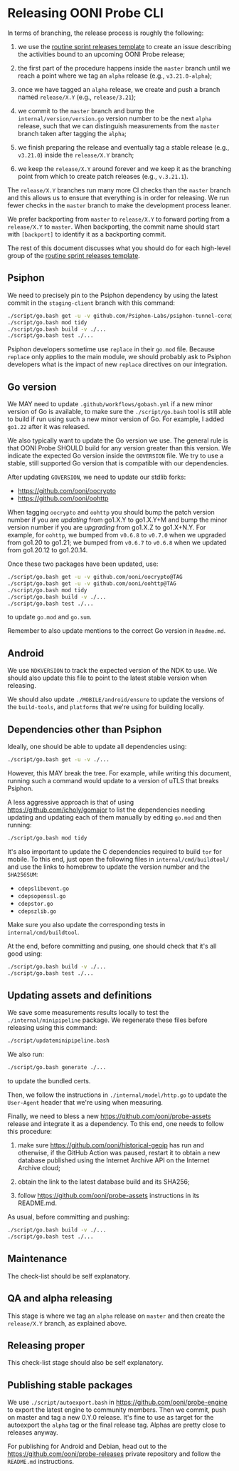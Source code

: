 # Releasing OONI Probe CLI

In terms of branching, the release process is roughly the following:

1. we use the [routine sprint releases template](
https://github.com/ooni/probe/blob/master/.github/ISSUE_TEMPLATE/routine-sprint-releases.md)
to create an issue describing the activities bound to an
upcoming OONI Probe release;

2. the first part of the procedure happens inside the `master` branch
until we reach a point where we tag an `alpha` release (e.g., `v3.21.0-alpha`);

3. once we have tagged an `alpha` release, we create and push a branch
named `release/X.Y` (e.g., `release/3.21`);

4. we commit to the `master` branch and bump the `internal/version/version.go`
version number to be the next `alpha` release, such that we can distinguish
measurements from the `master` branch taken after tagging the `alpha`;

5. we finish preparing the release and eventually tag a stable release
(e.g., `v3.21.0`) inside the `release/X.Y` branch;

6. we keep the `release/X.Y` around forever and we keep it as the
branching point from which to create patch releases (e.g., `v.3.21.1`).

The `release/X.Y` branches run many more CI checks than the `master` branch
and this allows us to ensure that everything is in order for releasing. We run
fewer checks in the `master` branch to make the development process leaner.

We prefer backporting from `master` to `release/X.Y` to forward porting from
a `release/X.Y` to `master`. When backporting, the commit name should start
with `[backport]` to identify it as a backporting commit.

The rest of this document discusses what you should do for each high-level
group of the [routine sprint releases template](
https://github.com/ooni/probe/blob/master/.github/ISSUE_TEMPLATE/routine-sprint-releases.md).

## Psiphon

We need to precisely pin to the Psiphon dependency by using the latest
commit in the `staging-client` branch with this command:

```bash
./script/go.bash get -u -v github.com/Psiphon-Labs/psiphon-tunnel-core@COMMIT
./script/go.bash mod tidy
./script/go.bash build -v ./...
./script/go.bash test ./...
```

Psiphon developers sometime use `replace` in their `go.mod` file. Because `replace`
only applies to the main module, we should probably ask to Psiphon developers what is
the impact of new `replace` directives on our integration.

## Go version

We MAY need to update `.github/workflows/gobash.yml` if a new minor version of Go is
available, to make sure the `./script/go.bash` tool is still able to build if run using
such a new minor version of Go. For example, I added `go1.22` after it was released.

We also typically want to update the Go version we use. The general rule is that OONI
Probe SHOULD build for any version greater than this version. We indicate the expected
Go version inside the `GOVERSION` file. We try to use a stable, still supported Go
version that is compatible with our dependencies.

After updating `GOVERSION`, we need to update our stdlib forks:

- https://github.com/ooni/oocrypto
- https://github.com/ooni/oohttp

When tagging `oocrypto` and `oohttp` you should bump the patch version number if you
are _updating_ from go1.X.Y to go1.X.Y+M and bump the minor version number if you are
_upgrading_ from go1.X.Z to go1.X+N.Y. For example, for `oohttp`, we bumped from
`v0.6.8` to `v0.7.0` when we upgraded from go1.20 to go1.21; we bumped from `v0.6.7`
to `v0.6.8` when we updated from go1.20.12 to go1.20.14.

Once these two packages have been updated, use:

```bash
./script/go.bash get -u -v github.com/ooni/oocrypto@TAG
./script/go.bash get -u -v github.com/ooni/oohttp@TAG
./script/go.bash mod tidy
./script/go.bash build -v ./...
./script/go.bash test ./...
```

to update `go.mod` and `go.sum`.

Remember to also update mentions to the correct Go version in `Readme.md`.

## Android

We use `NDKVERSION` to track the expected version of the NDK to use. We should also
update this file to point to the latest stable version when releasing.

We should also update `./MOBILE/android/ensure` to update the versions of the
`build-tools`, and `platforms` that we're using for building locally.

## Dependencies other than Psiphon

Ideally, one should be able to update all dependencies using:

```bash
./script/go.bash get -u -v ./...
```

However, this MAY break the tree. For example, while writing this document, running
such a command would update to a version of uTLS that breaks Psiphon.

A less aggressive approach is that of using https://github.com/icholy/gomajor to
list the dependencies needing updating and updating each of them manually by editing
`go.mod` and then running:

```bash
./script/go.bash mod tidy
```

It's also important to update the C dependencies required to build `tor` for mobile. To this
end, just open the following files in `internal/cmd/buildtool/` and use the links to homebrew
to update the version number and the `SHA256SUM`:

- `cdepslibevent.go`
- `cdepsopenssl.go`
- `cdepstor.go`
- `cdepszlib.go`

Make sure you also update the corresponding tests in `internal/cmd/buildtool`.

At the end, before committing and pusing, one should check that it's all good using:

```bash
./script/go.bash build -v ./...
./script/go.bash test ./...
```

## Updating assets and definitions

We save some measurements results locally to test the `./internal/minipipeline` package. We
regenerate these files before releasing using this command:

```bash
./script/updateminipipeline.bash
```

We also run:

```bash
./script/go.bash generate ./...
```

to update the bundled certs.

Then, we follow the instructions in `./internal/model/http.go` to update the
`User-Agent` header that we're using when measuring.

Finally, we need to bless a new https://github.com/ooni/probe-assets release
and integrate it as a dependency. To this end, one needs to follow this procedure:

1. make sure https://github.com/ooni/historical-geoip has run and otherwise, if
the GitHub Action was paused, restart it to obtain a new database published using the
Internet Archive API on the Internet Archive cloud;

2. obtain the link to the latest database build and its SHA256;

3. follow https://github.com/ooni/probe-assets instructions in its README.md.

As usual, before committing and pushing:


```bash
./script/go.bash build -v ./...
./script/go.bash test ./...
```

## Maintenance

The check-list should be self explanatory.

## QA and alpha releasing

This stage is where we tag an `alpha` release on `master` and then create
the `release/X.Y` branch, as explained above.

## Releasing proper

This check-list stage should also be self explanatory.

## Publishing stable packages

We use `./script/autoexport.bash` in https://github.com/ooni/probe-engine to
export the latest engine to community members. Then we commit, push on master
and tag a new 0.Y.0 release. It's fine to use as target for the autoexport
the `alpha` tag or the final release tag. Alphas are pretty close to releases anyway.

For publishing for Android and Debian, head out to the
https://github.com/ooni/probe-releases private repository
and follow the `README.md` instructions.

